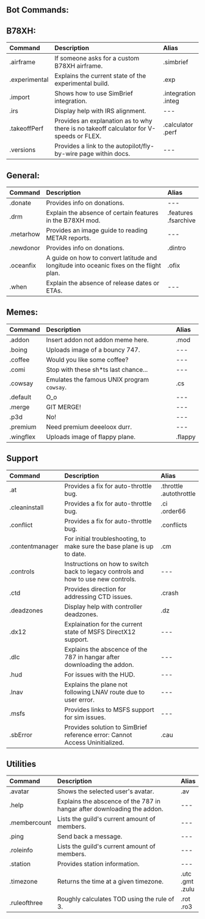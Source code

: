 ## Bot Commands:

## B78XH:

| Command             | Description                                                                               | Alias                          |
|:--------------------|:------------------------------------------------------------------------------------------|:-------------------------------|
| .airframe           | If someone asks for a custom B78XH airframe.                                              | .simbrief                      |
| .experimental       | Explains the current state of the experimental build.                                     | .exp                           |
| .import             | Shows how to use SimBrief integration.                                                    | .integration <br> .integ       |
| .irs                | Display help with IRS alignment.                                                          | ---                            |
| .takeoffPerf        | Provides an explanation as to why there is no takeoff calculator for V-speeds or FLEX.    | .calculator <br> .perf         |
| .versions           | Provides a link to the autopilot/fly-by-wire page within docs.                            | ---                            |

## General:

| Command             | Description                                                                               | Alias                          |
|:--------------------|:------------------------------------------------------------------------------------------|:-------------------------------|
| .donate             | Provides info on donations.                                                               | ---                            |
| .drm                | Explain the absence of certain features in the B78XH mod.                                 | .features <br> .fsarchive      |
| .metarhow           | Provides an image guide to reading METAR reports.                                         | ---                            |
| .newdonor           | Provides info on donations.                                                               | .dintro                        |
| .oceanfix           | A guide on how to convert latitude and longitude into oceanic fixes on the flight plan.   | .ofix                          |
| .when               | Explain the absence of release dates or ETAs.                                             | ---                            |

## Memes:

| Command             | Description                                                                               | Alias                          |
|:--------------------|:------------------------------------------------------------------------------------------|:-------------------------------|
| .addon              | Insert addon not addon meme here.                                                         | .mod                           |
| .boing              | Uploads image of a bouncy 747.                                                            | ---                            |
| .coffee             | Would you like some coffee?                                                               | ---                            |
| .comi               | Stop with these sh*ts last chance...                                                      | ---                            |
| .cowsay             | Emulates the famous UNIX program `cowsay`.                                                | .cs                            |
| .default            | O_o                                                                                       | ---                            |
| .merge              | GIT MERGE!                                                                                | ---                            |
| .p3d                | No!                                                                                       | ---                            |
| .premium            | Need premium deeeloox durr.                                                               | ---                            |
| .wingflex           | Uploads image of flappy plane.                                                            | .flappy                        |

## Support

| Command             | Description                                                                               | Alias                          |
|:--------------------|:------------------------------------------------------------------------------------------|:-------------------------------|
| .at                 | Provides a fix for auto-throttle bug.                                                     | .throttle <br> .autothrottle   |
| .cleaninstall       | Provides a fix for auto-throttle bug.                                                     | .ci <br> .order66              |
| .conflict           | Provides a fix for auto-throttle bug.                                                     | .conflicts                     |
| .contentmanager     | For initial troubleshooting, to make sure the base plane is up to date.                   | .cm                            |
| .controls           | Instructions on how to switch back to legacy controls and how to use new controls.        | ---                            |
| .ctd                | Provides direction for addressing CTD issues.                                             | .crash                         |
| .deadzones          | Display help with controller deadzones.                                                   | .dz                            |
| .dx12               | Explaination for the current state of MSFS DirectX12 support.                             | ---                            |
| .dlc                | Explains the abscence of the 787 in hangar after downloading the addon.                   | ---                            |
| .hud                | For issues with the HUD.                                                                  | ---                            |
| .lnav               | Explains the plane not following LNAV route due to user error.                            | ---                            |
| .msfs               | Provides links to MSFS support for sim issues.                                            | ---                            |
| .sbError            | Provides solution to SimBrief reference error: Cannot Access Uninitialized.               | .cau                           |

## Utilities

| Command             | Description                                                                               | Alias                          |
|:--------------------|:------------------------------------------------------------------------------------------|:-------------------------------|
| .avatar             | Shows the selected user's avatar.                                                         | .av                            |
| .help               | Explains the abscence of the 787 in hangar after downloading the addon.                   | ---                            |
| .membercount        | Lists the guild's current amount of members.                                              | ---                            |
| .ping               | Send back a message.                                                                      | ---                            |
| .roleinfo           | Lists the guild's current amount of members.                                              | ---                            |
| .station            | Provides station information.                                                             | ---                            |
| .timezone           | Returns the time at a given timezone.                                                     | .utc <br> .gmt <br> .zulu      |
| .ruleofthree        | Roughly calculates TOD using the rule of 3.                                               | .rot <br> .ro3                 |

